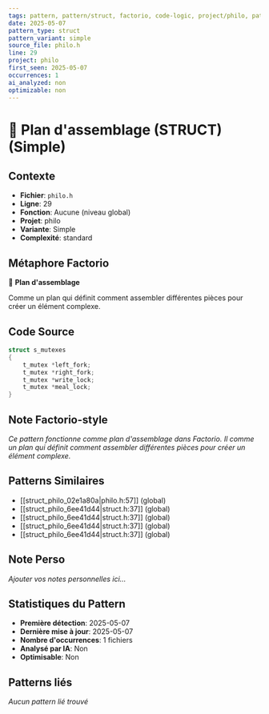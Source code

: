 ```yaml
---
tags: pattern, pattern/struct, factorio, code-logic, project/philo, pattern/variant/simple
date: 2025-05-07
pattern_type: struct
pattern_variant: simple
source_file: philo.h
line: 29
project: philo
first_seen: 2025-05-07
occurrences: 1
ai_analyzed: non
optimizable: non
---
```


# 📐 Plan d'assemblage (STRUCT) (Simple)

## Contexte
- **Fichier**: `philo.h`
- **Ligne**: 29
- **Fonction**: Aucune (niveau global)
- **Projet**: philo
- **Variante**: Simple
- **Complexité**: standard

## Métaphore Factorio
📐 **Plan d'assemblage**

Comme un plan qui définit comment assembler différentes pièces pour créer un élément complexe.

## Code Source
```c
struct s_mutexes
{
	t_mutex	*left_fork;
	t_mutex	*right_fork;
	t_mutex	*write_lock;
	t_mutex	*meal_lock;
}
```

## Note Factorio-style
*Ce pattern fonctionne comme plan d'assemblage dans Factorio. Il comme un plan qui définit comment assembler différentes pièces pour créer un élément complexe.*

## Patterns Similaires
- [[struct_philo_02e1a80a|philo.h:57]] (global)
- [[struct_philo_6ee41d44|struct.h:37]] (global)
- [[struct_philo_6ee41d44|struct.h:37]] (global)
- [[struct_philo_6ee41d44|struct.h:37]] (global)
- [[struct_philo_6ee41d44|struct.h:37]] (global)

## Note Perso
*Ajouter vos notes personnelles ici...*

## Statistiques du Pattern
- **Première détection**: 2025-05-07
- **Dernière mise à jour**: 2025-05-07
- **Nombre d'occurrences**: 1 fichiers
- **Analysé par IA**: Non
- **Optimisable**: Non

## Patterns liés
*Aucun pattern lié trouvé*
